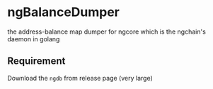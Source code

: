 # ngBalanceDumper

the address-balance map dumper for ngcore which is the ngchain's daemon in golang

## Requirement

Download the `ngdb` from release page (very large)
